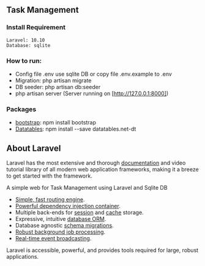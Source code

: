 ## Task Management

### Install Requirement
```
Laravel: 10.10
Database: sqlite
```

### How to run:

- Config file .env use sqlite DB or copy file .env.example to .env
- Migration: php artisan migrate
- DB seeder: php artisan db:seeder
- php artisan server (Server running on [http://127.0.0.1:8000])


### Packages
- [bootstrap](https://getbootstrap.com/docs/5.0/getting-started/download/): npm install bootstrap
- [Datatables](https://datatables.net/manual/installation): npm install --save datatables.net-dt

## About Laravel

Laravel has the most extensive and thorough [documentation](https://laravel.com/docs) and video tutorial library of all modern web application frameworks, making it a breeze to get started with the framework.

A simple web for Task Management using Laravel and Sqlite DB

- [Simple, fast routing engine](https://laravel.com/docs/routing).
- [Powerful dependency injection container](https://laravel.com/docs/container).
- Multiple back-ends for [session](https://laravel.com/docs/session) and [cache](https://laravel.com/docs/cache) storage.
- Expressive, intuitive [database ORM](https://laravel.com/docs/eloquent).
- Database agnostic [schema migrations](https://laravel.com/docs/migrations).
- [Robust background job processing](https://laravel.com/docs/queues).
- [Real-time event broadcasting](https://laravel.com/docs/broadcasting).

Laravel is accessible, powerful, and provides tools required for large, robust applications.
